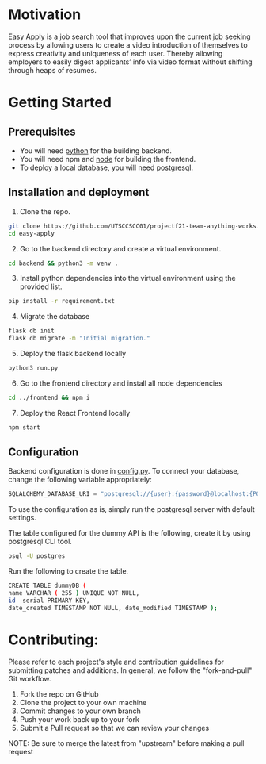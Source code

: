# Motivation 
Easy Apply is a job search tool that improves upon the current job seeking process by allowing users 
to create a video introduction of themselves to express creativity and uniqueness of each user. 
Thereby allowing employers to easily digest applicants’ info via video format without shifting through heaps of resumes.


# Getting Started
## Prerequisites
- You will need [python](https://www.python.org/downloads/) for the building backend.
- You will need npm and [node](https://nodejs.org/en/) for building the frontend.
- To deploy a local database, you will need [postgresql](https://www.postgresql.org/download/).

## Installation and deployment

1. Clone the repo.
```bash 
git clone https://github.com/UTSCCSCC01/projectf21-team-anything-works.git easy-apply
cd easy-apply
```

2. Go to the backend directory and create a virtual environment. 

```bash
cd backend && python3 -m venv .
```

3. Install python dependencies into the virtual environment using the provided list. 

```bash
pip install -r requirement.txt
```
4. Migrate the database

```bash
flask db init
flask db migrate -m "Initial migration."
```

5. Deploy the flask backend locally

```bash
python3 run.py
```

6. Go to the frontend directory and install all node dependencies

```bash
cd ../frontend && npm i 
```

7. Deploy the React Frontend locally

```bash
npm start
```

## Configuration
Backend configuration is done in [config.py](https://github.com/UTSCCSCC01/projectf21-team-anything-works/blob/main/backend/config.py). To connect your database,  
change the following variable appropriately: 
```python
SQLALCHEMY_DATABASE_URI = "postgresql://{user}:{password}@localhost:{PORT}/{tableName}"
```
To use the configuration as is, simply run the postgresql server with default settings. 

The table configured for the dummy API is the following, create it by using postgresql CLI tool. 

```bash
psql -U postgres
```

Run the following to create the table.
```bash
CREATE TABLE dummyDB ( 
name VARCHAR ( 255 ) UNIQUE NOT NULL, 
id  serial PRIMARY KEY, 
date_created TIMESTAMP NOT NULL, date_modified TIMESTAMP );
```

# Contributing: 
Please refer to each project's style and contribution guidelines for submitting patches and additions. In general, we follow the "fork-and-pull" Git workflow.

1. Fork the repo on GitHub
2. Clone the project to your own machine
3. Commit changes to your own branch
4. Push your work back up to your fork
5. Submit a Pull request so that we can review your changes

NOTE: Be sure to merge the latest from "upstream" before making a pull request
